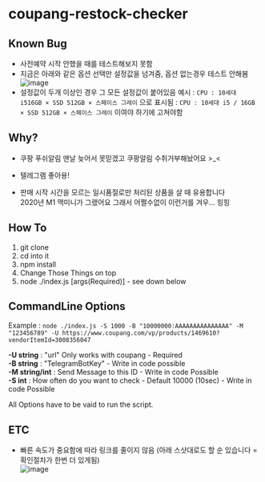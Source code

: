 # coupang-restock-checker

## Known Bug
- 사전예약 시작 안했을 때를 테스트해보지 못함
- 지금은 아래와 같은 옵션 선택만 설정값을 넘겨줌, 옵션 없는경우 테스트 안해봄    
![image](https://user-images.githubusercontent.com/29011440/101475916-4fb0e900-3990-11eb-867f-de44f7f7bd5f.png)
- 설정값이 두개 이상인 경우 그 모든 설정값이 붙어있음 예시 : `CPU : 10세대 i516GB × SSD 512GB × 스페이스 그레이` 으로 표시됨 : `CPU : 10세대 i5 / 16GB × SSD 512GB × 스페이스 그레이` 이여야 하기에 고쳐야함
 

## Why?
- 쿠팡 푸쉬알림 맨날 늦어서 못믿겠고 쿠팡알림 수취거부해놨어요 >_<
- 텔레그램 좋아용!

- 판매 시작 시간을 모르는 일시품절로만 처리된 상품을 살 때 유용합니다  
2020년 M1 맥미니가 그랬어요 그래서 어쩔수없이 이런거를 겨우... 힝힝

## How To
1. git clone
2. cd into it
3. npm install
4. Change Those Things on top
5. node ./index.js [args(Required)] - see down below

## CommandLine Options
Example : 
`node ./index.js -S 1000 -B "10000000:AAAAAAAAAAAAAAA" -M "123456789" -U https://www.coupang.com/vp/products/1469610?vendorItemId=3008356047`

**-U string**     : "url" Only works with coupang - Required    
**-B string**     : "TelegramBotKey" - Write in code possible    
**-M string/int** : Send Message to this ID - Write in code Possible    
**-S int**        : How often do you want to check - Default 10000 (10sec) - Write in code Possible    

All Options have to be vaid to run the script.

## ETC
- 빠른 속도가 중요함에 따라 링크를 줄이지 않음 (아래 스샷대로도 할 순 있습니다 = 확인절차가 한번 더 있게됨)    
![image](https://user-images.githubusercontent.com/29011440/101506798-23f62900-39b9-11eb-99b8-d5b48383cfbe.png)
